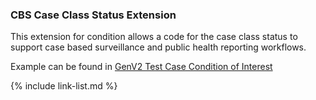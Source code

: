 ### CBS Case Class Status Extension

This extension for condition allows a code for the case class status to support case based surveillance and public health reporting workflows.

Example can be found in [GenV2 Test Case Condition of Interest](Condition-GenV2-TC-Condition.html)

{% include link-list.md %}
